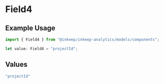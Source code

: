 # Field4

## Example Usage

```typescript
import { Field4 } from "@inkeep/inkeep-analytics/models/components";

let value: Field4 = "projectId";
```

## Values

```typescript
"projectId"
```